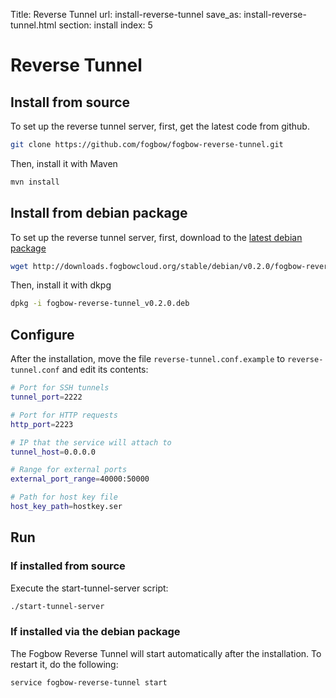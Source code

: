 Title: Reverse Tunnel
url: install-reverse-tunnel
save_as: install-reverse-tunnel.html
section: install
index: 5

# Reverse Tunnel



## Install from source

To set up the reverse tunnel server, first, get the latest code from github.
```bash
git clone https://github.com/fogbow/fogbow-reverse-tunnel.git
```
Then, install it with Maven
```bash
mvn install
```

## Install from debian package
To set up the reverse tunnel server, first, download to the [latest debian package](http://downloads.fogbowcloud.org/stable/debian/v0.2.0/fogbow-reverse-tunnel/fogbow-reverse-tunnel_v0.2.0.deb)
```bash
wget http://downloads.fogbowcloud.org/stable/debian/v0.2.0/fogbow-reverse-tunnel/fogbow-reverse-tunnel_v0.2.0.deb
```

Then, install it with dkpg
```bash
dpkg -i fogbow-reverse-tunnel_v0.2.0.deb 
```

## Configure

After the installation, move the file ```reverse-tunnel.conf.example``` to ```reverse-tunnel.conf``` and edit its contents:

```bash
# Port for SSH tunnels
tunnel_port=2222

# Port for HTTP requests
http_port=2223

# IP that the service will attach to
tunnel_host=0.0.0.0

# Range for external ports
external_port_range=40000:50000

# Path for host key file
host_key_path=hostkey.ser

```

## Run

### If installed from source

Execute the start-tunnel-server script:

```bash
./start-tunnel-server
```

### If installed via the debian package

The Fogbow Reverse Tunnel will start automatically after the installation. To restart it, do the following:

```bash
service fogbow-reverse-tunnel start
```

